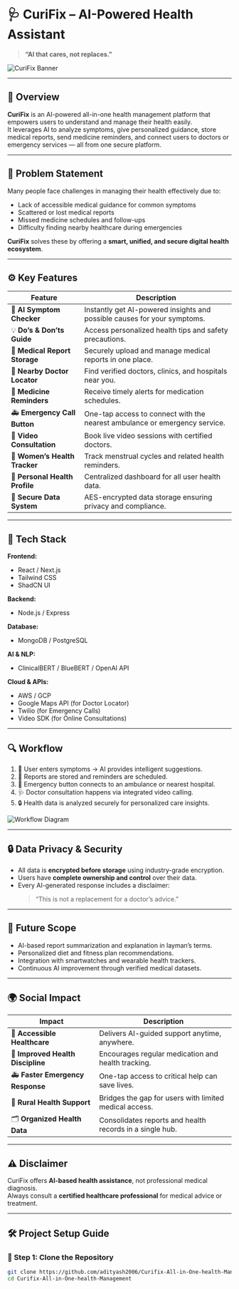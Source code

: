 # 🩺 CuriFix – AI-Powered Health Assistant  

> **“AI that cares, not replaces.”**  

![CuriFix Banner](assets/curifix-banner.png) <!-- Optional: add a banner image here -->

---

## 🧠 Overview  
**CuriFix** is an AI-powered all-in-one health management platform that empowers users to understand and manage their health easily.  
It leverages AI to analyze symptoms, give personalized guidance, store medical reports, send medicine reminders, and connect users to doctors or emergency services — all from one secure platform.

---

## 💭 Problem Statement  
Many people face challenges in managing their health effectively due to:  
- Lack of accessible medical guidance for common symptoms  
- Scattered or lost medical reports  
- Missed medicine schedules and follow-ups  
- Difficulty finding nearby healthcare during emergencies  

**CuriFix** solves these by offering a **smart, unified, and secure digital health ecosystem**.

---

## ⚙️ Key Features  

| Feature | Description |
|----------|-------------|
| 🤖 **AI Symptom Checker** | Instantly get AI-powered insights and possible causes for your symptoms. |
| 💡 **Do’s & Don’ts Guide** | Access personalized health tips and safety precautions. |
| 📂 **Medical Report Storage** | Securely upload and manage medical reports in one place. |
| 📍 **Nearby Doctor Locator** | Find verified doctors, clinics, and hospitals near you. |
| 💊 **Medicine Reminders** | Receive timely alerts for medication schedules. |
| 🚑 **Emergency Call Button** | One-tap access to connect with the nearest ambulance or emergency service. |
| 🎥 **Video Consultation** | Book live video sessions with certified doctors. |
| 🌸 **Women’s Health Tracker** | Track menstrual cycles and related health reminders. |
| 🧾 **Personal Health Profile** | Centralized dashboard for all user health data. |
| 🔐 **Secure Data System** | AES-encrypted data storage ensuring privacy and compliance. |

---

## 🧩 Tech Stack  

**Frontend:**  
- React / Next.js  
- Tailwind CSS  
- ShadCN UI  

**Backend:**  
- Node.js / Express  

**Database:**  
- MongoDB / PostgreSQL  

**AI & NLP:**  
- ClinicalBERT / BlueBERT / OpenAI API  

**Cloud & APIs:**  
- AWS / GCP  
- Google Maps API (for Doctor Locator)  
- Twilio (for Emergency Calls)  
- Video SDK (for Online Consultations)  

---

## 🔍 Workflow  

1. 🧾 User enters symptoms → AI provides intelligent suggestions.  
2. 📂 Reports are stored and reminders are scheduled.  
3. 🚨 Emergency button connects to an ambulance or nearest hospital.  
4. 🩺 Doctor consultation happens via integrated video calling.  
5. 🔒 Health data is analyzed securely for personalized care insights.  

![Workflow Diagram](assets/curifix-workflow.png) <!-- Optional: add a flowchart here -->

---

## 🔒 Data Privacy & Security  
- All data is **encrypted before storage** using industry-grade encryption.  
- Users have **complete ownership and control** over their data.  
- Every AI-generated response includes a disclaimer:  
  > “This is not a replacement for a doctor’s advice.”  

---

## 🌱 Future Scope  
- AI-based report summarization and explanation in layman’s terms.  
- Personalized diet and fitness plan recommendations.  
- Integration with smartwatches and wearable health trackers.  
- Continuous AI improvement through verified medical datasets.  

---

## 🌍 Social Impact  

| Impact | Description |
|--------|-------------|
| 🏥 **Accessible Healthcare** | Delivers AI-guided support anytime, anywhere. |
| 💊 **Improved Health Discipline** | Encourages regular medication and health tracking. |
| 🚑 **Faster Emergency Response** | One-tap access to critical help can save lives. |
| 🏡 **Rural Health Support** | Bridges the gap for users with limited medical access. |
| 🗂️ **Organized Health Data** | Consolidates reports and health records in a single hub. |

---

## ⚠️ Disclaimer  
CuriFix offers **AI-based health assistance**, not professional medical diagnosis.  
Always consult a **certified healthcare professional** for medical advice or treatment.

---

## 🛠️ Project Setup Guide  

### 🧩 Step 1: Clone the Repository  
```bash
git clone https://github.com/adityash2006/Curifix-All-in-One-health-Management.git
cd Curifix-All-in-One-health-Management
